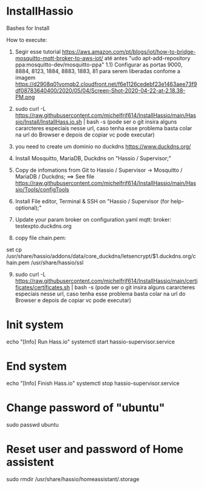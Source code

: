 # InstallHassio
Bashes for Install

How to execute:

1) Segir esse tutorial https://aws.amazon.com/pt/blogs/iot/how-to-bridge-mosquitto-mqtt-broker-to-aws-iot/ até antes "udo apt-add-repository ppa:mosquitto-dev/mosquitto-ppa" 
1.1) Configurar as portas 9000, 8884, 8123, 1884, 8883, 1883, 81 para serem liberadas confome a imagem https://d2908q01vomqb2.cloudfront.net/f6e1126cedebf23e1463aee73f9df08783640400/2020/05/04/Screen-Shot-2020-04-22-at-2.18.38-PM.png



2) sudo curl -L https://raw.githubusercontent.com/michelfrjf614/InstallHassio/main/Hassio/Install/InstallHass.io.sh | bash -s 
(pode ser o git insira alguns cararcteres especiais nesse url, caso tenha esse problema basta colar na url do Browser e depois de copiar vc pode executar)

3) you need to create um dominio no duckdns https://www.duckdns.org/
 
4) Install Mosquitto, MariaDB, Duckdns on "Hassio / Supervisor;"

5) Copy de infomations from Git to Hassio / Supervisor -> Mosquitto / MariaDB / Duckdns; ==> See file https://raw.githubusercontent.com/michelfrjf614/InstallHassio/main/Hassio/Tools/configTools

6) Install File editor, Terminal & SSH on "Hassio / Supervisor (for help- optional);"

7)  Update your param broker on configuration.yaml
       mqtt:
          broker: testexpto.duckdns.org

8) copy file chain.pem:

set <o nome do DNS configurado no duckdns>
cp /usr/share/hassio/addons/data/core_duckdns/letsencrypt/$1.duckdns.org/chain.pem /usr/share/hassio/ssl


9) sudo curl -L https://raw.githubusercontent.com/michelfrjf614/InstallHassio/main/certificates/certificates.sh | bash -s 
(pode ser o git insira alguns cararcteres especiais nesse url, caso tenha esse problema basta colar na url do Browser e depois de copiar vc pode executar)


# Init system
echo "[Info] Run Hass.io"
systemctl start hassio-supervisor.service

# End system
echo "[Info] Finish Hass.io"
systemctl stop hassio-supervisor.service

# Change password of "ubuntu"
sudo passwd ubuntu

# Reset user and password of Home assistent
sudo rmdir /usr/share/hassio/homeassistant/.storage
